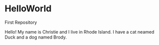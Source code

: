 # HelloWorld
First Repository

Hello! My name is Christie and I live in Rhode Island.
I have a cat neamed Duck and a dog named Brody.


